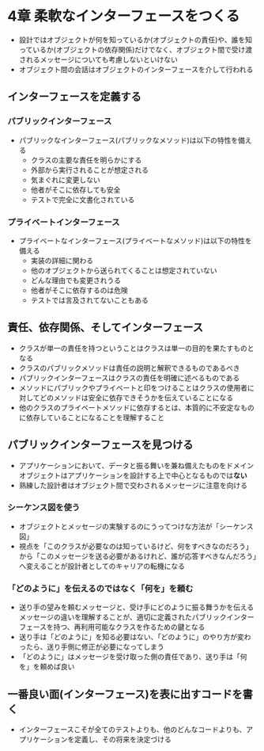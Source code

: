 # 4章 柔軟なインターフェースをつくる
- 設計ではオブジェクトが何を知っているか(オブジェクトの責任)や、誰を知っているか(オブジェクトの依存関係)だけでなく、オブジェクト間で受け渡されるメッセージについても考慮しないといけない
- オブジェクト間の会話はオブジェクトのインターフェースを介して行われる

## インターフェースを定義する
### パブリックインターフェース
- パブリックなインターフェース(パブリックなメソッド)は以下の特性を備える
	- クラスの主要な責任を明らかにする
	- 外部から実行されることが想定される
	- 気まぐれに変更しない
	- 他者がそこに依存しても安全
	- テストで完全に文書化されている

### プライベートインターフェース
- プライベートなインターフェース(プライベートなメソッド)は以下の特性を備える
	- 実装の詳細に関わる
	- 他のオブジェクトから送られてくることは想定されていない
	- どんな理由でも変更されうる
	- 他者がそこに依存するのは危険
	- テストでは言及されてないこともある

## 責任、依存関係、そしてインターフェース
- クラスが単一の責任を持つということはクラスは単一の目的を果たすものとなる
- クラスのパブリックメソッドは責任の説明と解釈できるものであるべき
- パブリックインターフェースはクラスの責任を明確に述べるものである
- メソッドにパブリックやプライベートと印をつけることはクラスの使用者に対してどのメソッドは安全に依存できそうかを伝えていることになる
- 他のクラスのプライベートメソッドに依存するとは、本質的に不安定なものに依存していることになることを理解すること

## パブリックインターフェースを見つける
- アプリケーションにおいて、データと振る舞いを兼ね備えたものをドメインオブジェクトはアプリケーションを設計する上で中心となるものでは**ない**
- 熟練した設計者はオブジェクト間で交わされるメッセージに注意を向ける

### シーケンス図を使う
- オブジェクトとメッセージの実験するのにうってつけな方法が「シーケンス図」
- 視点を「このクラスが必要なのは知っているけど、何をすべきなのだろう」から「このメッセージを送る必要があるけれど、誰が応答すべきなんだろう」へ変えることが設計者としてのキャリアの転機になる

### 「どのように」を伝えるのではなく「何を」を頼む
- 送り手の望みを頼むメッセージと、受け手にどのように振る舞うかを伝えるメッセージの違いを理解することが、適切に定義されたパブリックインターフェースを持つ、再利用可能なクラスを作るための鍵となる
- 送り手は「どのように」を知る必要はない、「どのように」のやり方が変わったら、送り手側に修正が必要になってしまう
- 「どのように」はメッセージを受け取った側の責任であり、送り手は「何を」を頼めば良い

## 一番良い面(インターフェース)を表に出すコードを書く
- インターフェースこそが全てのテストよりも、他のどんなコードよりも、アプリケーションを定義し、その将来を決定づける
